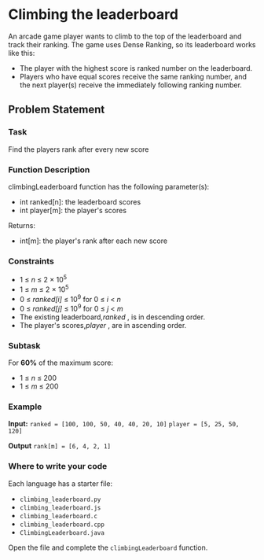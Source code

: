 # Climbing the leaderboard

An arcade game player wants to climb to the top of the leaderboard and track their ranking. The game uses Dense Ranking, so its leaderboard works like this:

- The player with the highest score is ranked number  on the leaderboard.
- Players who have equal scores receive the same ranking number, and the next player(s) receive the immediately following ranking number.

## Problem Statement

### Task
Find the players rank after every new score

### Function Description

climbingLeaderboard function has the following parameter(s):

- int ranked[n]: the leaderboard scores
- int player[m]: the player's scores

Returns: 
- int[m]: the player's rank after each new score

### Constraints

- 1 ≤ *n* ≤ 2 × 10<sup>5</sup>
- 1 ≤ *m* ≤ 2 × 10<sup>5</sup>
- 0 ≤ *ranked[i]* ≤ 10<sup>9</sup> for 0 ≤ *i* < *n*
- 0 ≤ *ranked[j]* ≤ 10<sup>9</sup> for 0 ≤ *j* < *m*
- The existing leaderboard,*ranked* , is in descending order.
- The player's scores,*player* , are in ascending order.

### Subtask

For **60%** of the maximum score:
-  1 ≤ *n* ≤ 200
- 1 ≤ *m* ≤ 200

### Example

**Input:**
`
ranked = [100, 100, 50, 40, 40, 20, 10]
`
`
player = [5, 25, 50, 120]
`

**Output**
`
rank[m] = [6, 4, 2, 1]
`

### Where to write your code

Each language has a starter file:
- `climbing_leaderboard.py`
- `climbing_leaderboard.js`
- `climbing_leaderboard.c`
- `climbing_leaderboard.cpp`
- `ClimbingLeaderboard.java`

Open the file and complete the `climbingLeaderboard` function.
